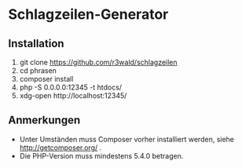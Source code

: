 # Schlagzeilen-Generator

## Installation
1. git clone https://github.com/r3wald/schlagzeilen
2. cd phrasen
3. composer install
4. php -S 0.0.0.0:12345 -t htdocs/
5. xdg-open http://localhost:12345/

## Anmerkungen
* Unter Umständen muss Composer vorher installiert werden, siehe http://getcomposer.org/ .
* Die PHP-Version muss mindestens 5.4.0 betragen. 
